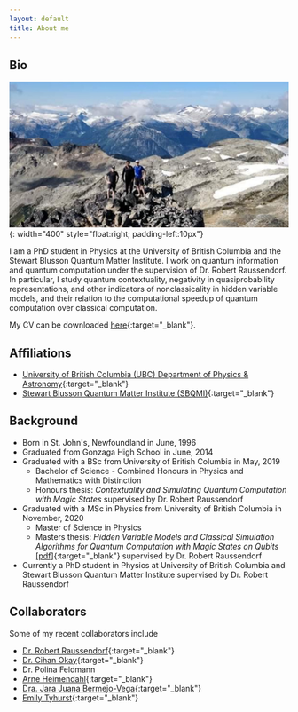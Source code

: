 ```yaml
---
layout: default
title: About me
---
```


## Bio
![Brandywine](/files/photos/CoverPhoto.jpg){: width="400" style="float:right; padding-left:10px"}

I am a PhD student in Physics at the University of British Columbia and the Stewart Blusson Quantum Matter Institute. I work on quantum information and quantum computation under the supervision of Dr. Robert Raussendorf. In particular, I study quantum contextuality, negativity in quasiprobability representations, and other indicators of nonclassicality in hidden variable models, and their relation to the computational speedup of quantum computation over classical computation.

My CV can be downloaded [here](/files/cv.pdf){:target="_blank"}.

## Affiliations
- [University of British Columbia (UBC) Department of Physics & Astronomy](https://phas.ubc.ca/){:target="_blank"}
- [Stewart Blusson Quantum Matter Institute (SBQMI)](https://qmi.ubc.ca/){:target="_blank"}

## Background
- Born in St. John's, Newfoundland in June, 1996
- Graduated from Gonzaga High School in June, 2014
- Graduated with a BSc from University of British Columbia in May, 2019
  - Bachelor of Science - Combined Honours in Physics and Mathematics with Distinction
  - Honours thesis: *Contextuality and Simulating Quantum Computation with Magic States* supervised by Dr. Robert Raussendorf
- Graduated with a MSc in Physics from University of British Columbia in November, 2020
  - Master of Science in Physics
  - Masters thesis: *Hidden Variable Models and Classical Simulation Algorithms for Quantum Computation with Magic States on Qubits* [[pdf]](/files/papers/ubc_2020_november_zurel_michael.pdf){:target="_blank"} supervised by Dr. Robert Raussendorf
- Currently a PhD student in Physics at University of British Columbia and Stewart Blusson Quantum Matter Institute supervised by Dr. Robert Raussendorf

## Collaborators
Some of my recent collaborators include
- [Dr. Robert Raussendorf](https://phas.ubc.ca/~raussen/){:target="_blank"}
- [Dr. Cihan Okay](http://cihan.okay.bilkent.edu.tr/){:target="_blank"}
- Dr. Polina Feldmann
- [Arne Heimendahl](https://www.mi.uni-koeln.de/opt/arne-heimendahl/){:target="_blank"}
- [Dra. Jara Juana Bermejo-Vega](https://scholar.google.com/citations?user=bcI03DIAAAAJ&hl=en&inst=17001591832933267808&oi=ao){:target="_blank"}
- [Emily Tyhurst](https://www.physics.utoronto.ca/~etyhurst/){:target="_blank"}
